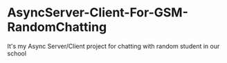 # AsyncServer-Client-For-GSM-RandomChatting
It's my Async Server/Client project for chatting with random student in our school
